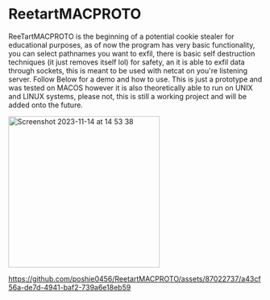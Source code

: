 # ReetartMACPROTO
ReeTartMACPROTO is the beginning of a potential cookie stealer for educational purposes, as of now the program has very basic functionality, you can select pathnames you want to exfil, there is basic self destruction techniques (it just removes itself lol) for safety, an it is able to exfil data through sockets, this is meant to be used with netcat on you're listening server. Follow Below for a demo and how to use.  This is just a prototype and was tested on MACOS however it is also theoretically able to run on UNIX and LINUX systems, please not, this is still a working project and will be added onto the future.

<img width="300" alt="Screenshot 2023-11-14 at 14 53 38" src="https://github.com/poshie0456/ReetartMACPROTO/assets/87022737/f7bf41ee-be15-41ef-ab02-9a36c49c1a47">


https://github.com/poshie0456/ReetartMACPROTO/assets/87022737/a43cf56a-de7d-4941-baf2-739a6e18eb59


